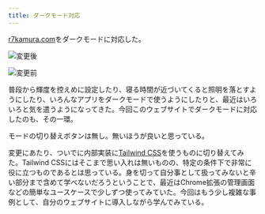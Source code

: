 ```yaml
---
title: ダークモード対応
---
```

[r7kamura.com](https://r7kamura.com/)をダークモードに対応した。

![](https://lh5.googleusercontent.com/UE1RkjGO2c2K8zoNfWmP-VRFoN4g3itRy_9nhJzRWlG16f8WAhlcK9Bwr87aUYtNzwp9xJMuJpxJokACWQscofr-ubCHHiAqFPGhvmpIBbLrXXQ49eSxtMK3xKK8SbxL3-zStFt8LR7DXKKY5pfHmQ "変更後")

![](https://lh5.googleusercontent.com/NUK_Zt2BapW8-LeOQOmWARJrPtl53iZuZIzhY5MJwcdftgYboQW5TcnOxPHVhw_GMf2JiWe_uFmYHcDP7oMXrGGitSzh7mUvY0JXKRQ9S-MV033a29CBUuF92Z5KGI3SsD_aJbEsWAAqVLEZfkxwDA "変更前")

普段から輝度を控えめに設定したり、寝る時間が近づいてくると照明を落とすようにしたり、いろんなアプリをダークモードで使うようにしたりと、最近はいろいろと気を遣うようになってきた。今回このウェブサイトでダークモードに対応したのも、その一環。

モードの切り替えボタンは無し。無いほうが良いと思っている。

変更にあたり、ついでに内部実装に[Tailwind CSS](https://tailwindcss.com/)を使うものに切り替えてみた。Tailwind CSSにはそこまで思い入れは無いものの、特定の条件下で非常に役に立つものであるとは思っている。身を切って自分事として扱ってみないと辛い部分まで含めて学べないだろうということで、最近はChrome拡張の管理画面などの簡単なユースケースで少しずつ使ってみていた。今回はもう少し複雑な事例として、自分のウェブサイトに導入しながら学んでみている。
